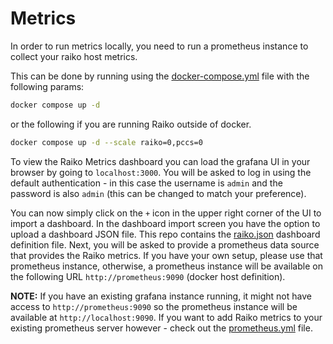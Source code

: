 # Metrics

In order to run metrics locally, you need to run a prometheus instance to collect your raiko host metrics.

This can be done by running using the [docker-compose.yml](./docker/docker-compose.yml) file with the following
params:

```bash
docker compose up -d
```

or the following if you are running Raiko outside of docker.

```bash
docker compose up -d --scale raiko=0,pccs=0
```

To view the Raiko Metrics dashboard you can load the grafana UI in your browser by going to `localhost:3000`.
You will be asked to log in using the default authentication - in this case the username is `admin` and the
password is also `admin` (this can be changed to match your preference).

You can now simply click on the `+` icon in the upper right corner of the UI to import a dashboard.
In the dashboard import screen you have the option to upload a dashboard JSON file.
This repo contains the [raiko.json](./docker/monitoring/grafana/raiko.json) dashboard definition file.
Next, you will be asked to provide a prometheus data source that provides the Raiko metrics.
If you have your own setup, please use that prometheus instance, otherwise, a prometheus instance will be available
on the following URL `http://prometheus:9090` (docker host definition).

**NOTE:** If you have an existing grafana instance running, it might not have access to `http://prometheus:9090` so
the prometheus instance will be available at `http://localhost:9090`. If you want to add Raiko metrics to your existing
prometheus server however - check out the [prometheus.yml](./docker/monitoring/prometheus/prometheus.yml) file.
